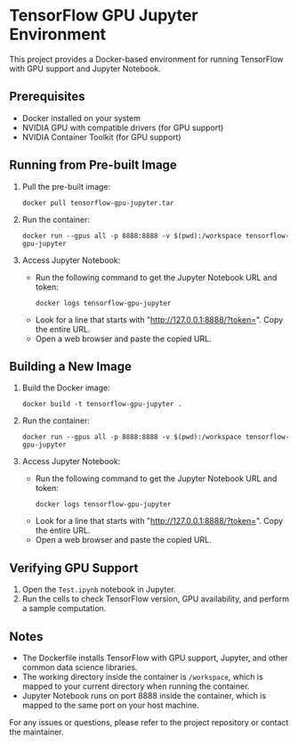 # TensorFlow GPU Jupyter Environment

This project provides a Docker-based environment for running TensorFlow with GPU support and Jupyter Notebook.

## Prerequisites

- Docker installed on your system
- NVIDIA GPU with compatible drivers (for GPU support)
- NVIDIA Container Toolkit (for GPU support)

## Running from Pre-built Image

1. Pull the pre-built image:
   ```
   docker pull tensorflow-gpu-jupyter.tar
   ```

2. Run the container:
   ```
   docker run --gpus all -p 8888:8888 -v $(pwd):/workspace tensorflow-gpu-jupyter
   ```

3. Access Jupyter Notebook:
   - Run the following command to get the Jupyter Notebook URL and token:
     ```
     docker logs tensorflow-gpu-jupyter
     ```
   - Look for a line that starts with "http://127.0.0.1:8888/?token=". Copy the entire URL.
   - Open a web browser and paste the copied URL.

## Building a New Image
1. Build the Docker image:
   ```
   docker build -t tensorflow-gpu-jupyter .
   ```

2. Run the container:
   ```
   docker run --gpus all -p 8888:8888 -v $(pwd):/workspace tensorflow-gpu-jupyter
   ```

3. Access Jupyter Notebook:
   - Run the following command to get the Jupyter Notebook URL and token:
     ```
     docker logs tensorflow-gpu-jupyter
     ```
   - Look for a line that starts with "http://127.0.0.1:8888/?token=". Copy the entire URL.
   - Open a web browser and paste the copied URL.

## Verifying GPU Support

1. Open the `Test.ipynb` notebook in Jupyter.
2. Run the cells to check TensorFlow version, GPU availability, and perform a sample computation.

## Notes

- The Dockerfile installs TensorFlow with GPU support, Jupyter, and other common data science libraries.
- The working directory inside the container is `/workspace`, which is mapped to your current directory when running the container.
- Jupyter Notebook runs on port 8888 inside the container, which is mapped to the same port on your host machine.

For any issues or questions, please refer to the project repository or contact the maintainer.
